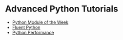 # Advanced Python Tutorials

- [Python Module of the Week](https://pymotw.com/3/)
- [Fluent Python](https://www.oreilly.com/library/view/fluent-python/9781491946237/)
- [Python Performance](https://www.python.org/doc/essays/list2str/)
